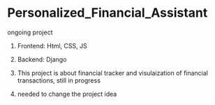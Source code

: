 # Personalized_Financial_Assistant
ongoing project
1. Frontend: Html, CSS, JS
2. Backend: Django

3. This project is about financial tracker and visulaization of financial transactions, still in progress
4. needed to change the project idea
   
